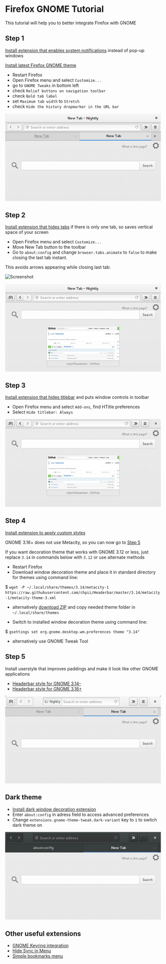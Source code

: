 # Firefox GNOME Tutorial

This tutorial will help you to better integrate Firefox with GNOME

## Step 1

[Install extension that enables system notifications](https://addons.mozilla.org/firefox/addon/gnotifier/) instead of pop-up windows

[Install latest Firefox GNOME theme](https://github.com/gnome-integration-team/firefox-gnome/releases)

 * Restart Firefox
 * Open Firefox menu and select `Customize...`
 * go to `GNOME Tweaks` in bottom left
 * check `Relief buttons on navigation toolbar`
 * check `Bold tab label`
 * set `Maximum tab width` to `Stretch`
 * check `Hide the history dropmarker in the URL bar`

![Screenshot](screenshots/1.png)

## Step 2

[Install extension that hides tabs](https://addons.mozilla.org/firefox/addon/hide-tab-bar-with-one-tab/) if there is only one tab, so saves vertical space of your screen

 * Open Firefox menu and select `Customize...`
 * Move New Tab button to the toolbar
 * Go to `about:config` and change `browser.tabs.animate` to `false` to make closing the last tab instant.
 
 This avoids arrows appearing while closing last tab:

 ![Screenshot](https://cloud.githubusercontent.com/assets/6687927/7333664/5fe318a4-eb3d-11e4-81d4-5e244c2bdb4f.png)

![Screenshot](screenshots/2.png)

## Step 3

[Install extension that hides titlebar](https://addons.mozilla.org/firefox/addon/htitle/) and puts window controls in toolbar

 * Open Firefox menu and select `Add-ons`, find HTitle preferences
 * Select `Hide titlebar: Always`

![Screenshot](screenshots/3.png)

## Step 4

[Install extension to apply custom styles](https://addons.mozilla.org/firefox/addon/stylish/)

GNOME 3.16+ does not use Metacity, so you can now go to [Step 5](https://github.com/chpii/Headerbar#step-5)

If you want decoration theme that works with GNOME 3.12 or less, just replace `3.14` in commands below with `3.12` or use alternate methods

 * Restart Firefox
 * Download window decoration theme and place it in standard directory for themes using command line:

 $ `wget -P ~/.local/share/themes/3.14/metacity-1 https://raw.githubusercontent.com/chpii/Headerbar/master/3.14/metacity-1/metacity-theme-3.xml`

  * alternatively [download ZIP](https://github.com/chpii/Headerbar/archive/master.zip) and copy needed theme folder in `~/.local/share/themes`

 * Switch to installed window decoration theme using command line:

 $ `gsettings set org.gnome.desktop.wm.preferences theme "3.14"`

  * alternatively use GNOME Tweak Tool

## Step 5

Install userstyle that improves paddings and make it look like other GNOME applications

 * [Headerbar style for GNOME 3.14-](https://userstyles.org/styles/91417)
 * [Headerbar style for GNOME 3.16+](https://userstyles.org/styles/96733)

![Screenshot](screenshots/4.png)

## Dark theme

 * [Install dark window decoration extension](https://addons.mozilla.org/firefox/addon/darkwdec/)
 * Enter `about:config` in adress field to access advanced preferences 
 * Change `extensions.gnome-theme-tweak.dark-variant` key to `1` to switch dark theme on

![Screenshot](screenshots/dark.png)

## Other useful extensions

 * [GNOME Keyring integration](https://addons.mozilla.org/firefox/addon/gnome-keyring-integration-1/)
 * [Hide Sync in Menu](https://addons.mozilla.org/firefox/addon/hide-sync-in-menu/)
 * [Simple bookmarks menu](https://addons.mozilla.org/firefox/addon/simple-bookmarks-menu/)
